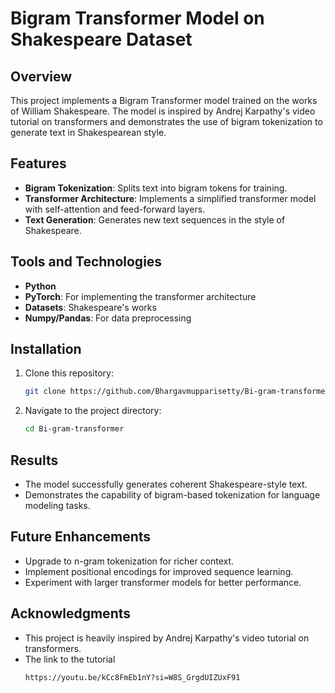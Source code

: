 # Bigram Transformer Model on Shakespeare Dataset

## Overview
This project implements a Bigram Transformer model trained on the works of William Shakespeare. The model is inspired by Andrej Karpathy's video tutorial on transformers and demonstrates the use of bigram tokenization to generate text in Shakespearean style.

## Features
- **Bigram Tokenization**: Splits text into bigram tokens for training.
- **Transformer Architecture**: Implements a simplified transformer model with self-attention and feed-forward layers.
- **Text Generation**: Generates new text sequences in the style of Shakespeare.

## Tools and Technologies
- **Python**
- **PyTorch**: For implementing the transformer architecture
- **Datasets**: Shakespeare's works
- **Numpy/Pandas**: For data preprocessing

## Installation
1. Clone this repository:
   ```bash
   git clone https://github.com/Bhargavmupparisetty/Bi-gram-transformer.git
   ```
2. Navigate to the project directory:
   ```bash
   cd Bi-gram-transformer
   ```

## Results
- The model successfully generates coherent Shakespeare-style text.
- Demonstrates the capability of bigram-based tokenization for language modeling tasks.

## Future Enhancements
- Upgrade to n-gram tokenization for richer context.
- Implement positional encodings for improved sequence learning.
- Experiment with larger transformer models for better performance.

## Acknowledgments
- This project is heavily inspired by Andrej Karpathy's video tutorial on transformers.
- The link to the tutorial
  ```bash
  https://youtu.be/kCc8FmEb1nY?si=W8S_GrgdUIZUxF91
  ```

